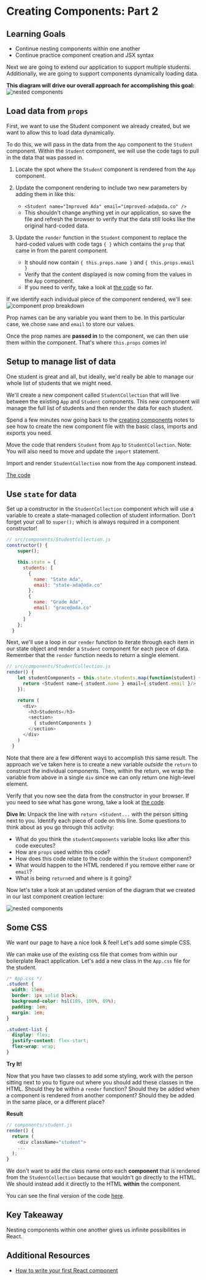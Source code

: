 # Creating Components: Part 2

## Learning Goals
- Continue nesting components within one another
- Continue practice component creation and JSX syntax

Next we are going to extend our application to support multiple students. Additionally, we are going to support components dynamically loading data.

**This diagram will drive our overall approach for accomplishing this goal:**
![nested components](images/nested-components.png)
<!-- https://drive.google.com/open?id=1xq5jaCrI7FGp6PG1gr-bYE1ZTvPb5PxZ -->


## Load data from `props`

First, we want to use the Student component we already created, but we want to allow this to load data dynamically.

To do this, we will pass in the data from the `App` component to the `Student` component. Within the `Student` component, we will  use the code tags to pull in the data that was passed in.

1. Locate the spot where the `Student` component is rendered from the `App` component.

1. Update the component rendering to include two new parameters by adding them in like this:  
    - `<Student name="Improved Ada" email="improved-ada@ada.co" />`
    - This shouldn't change anything yet in our application, so save the file and refresh the browser to verify that the data still looks like the original hard-coded data.

1. Update the `render` function in the `Student` component to replace the hard-coded values with code tags `{ }` which contains the `prop` that came in from the parent component.  
    - It should now contain `{ this.props.name }` and `{ this.props.email }`
    - Verify that the content displayed is now coming from the values in the `App` component.
    - If you need to verify, take a look at [the code](https://github.com/AdaGold/react-hello-world/tree/part-3/src) so far.


If we identify each individual piece of the component rendered, we'll see:
![component prop breakdown](images/component-prop-breakdown.png)

Prop names can be any variable you want them to be. In this particular case, we chose `name` and `email` to store our values.

Once the prop names are **passed in** to the component, we can then use them within the component. That's where `this.props` comes in!

## Setup to manage list of data
One student is great and all, but ideally, we'd really be able to manage our whole list of students that we might need.

We'll create a new component called `StudentCollection` that will live between the existing  `App` and `Student` components. This new component will manage the full list of students and then render the data for each student.

Spend a few minutes now going back to the [creating components](creating-components.md) notes to see how to create the new component file with the basic class, imports and exports you need.

Move the code that renders `Student` from `App` to `StudentCollection`. Note: You will also need to move and update the `import` statement.

Import and render `StudentCollection` now from the `App` component instead.

[The code](https://github.com/AdaGold/react-hello-world/tree/part-4/src)


## Use `state` for data

Set up a constructor in the `StudentCollection` component which will use a variable to create a state-managed collection of student information. Don't forget your call to `super();` which is always required in a component constructor!

```javascript
// src/components/StudentCollection.js
constructor() {
    super();

    this.state = {
      students: [
        {
          name: "State Ada",
          email: "state-ada@ada.co"
        },
        {
          name: "Grade Ada",
          email: "grace@ada.co"
        }
      ]
    };
  }
```

Next, we'll use a loop in our `render` function to iterate through each item in our state object and render a `Student` component for each piece of data. Remember that the `render` function needs to return a single element.

```javascript
// src/components/StudentCollection.js
render() {
    let studentComponents = this.state.students.map(function(student) {
      return <Student name={ student.name } email={ student.email }/>
    });

    return (
      <div>
        <h3>Students</h3>
        <section>
          { studentComponents }
        </section>
      </div>
    )
  }
```

Note that there are a few different ways to accomplish this same result. The approach we've taken here is to create a new variable _outside_ the `return` to construct the individual components. Then, within the return, we wrap the variable from above in a single `div` since we can only return one high-level element.

Verify that you now see the data from the constructor in your browser. If you need to see what has gone wrong, take a look at [the code](https://github.com/AdaGold/react-hello-world/blob/part-5/src/components/student_collection.js).

**Dive In:** Unpack the line with `return <Student...` with the person sitting next to you. Identify each piece of code on this line. Some questions to think about as you go through this activity:
- What do you think the `studentComponents` variable looks like after this code executes?
- How are `props` used within this code?
- How does this code relate to the code within the `Student` component?
- What would happen to the HTML rendered if you remove either `name` or `email`?
- What is being `return`ed and where is it going?

Now let's take a look at an updated version of the diagram that we created in our last component creation lecture:

![nested components](images/nested-components.png)
<!-- https://drive.google.com/open?id=1xq5jaCrI7FGp6PG1gr-bYE1ZTvPb5PxZ -->

## Some CSS
We want our page to have a nice look & feel! Let's add some simple CSS.

We can make use of the existing css file that comes from within our boilerplate React application. Let's add a new class in the `App.css` file for the student.

```css
/* App.css */
.student {
  width: 15em;
  border: 1px solid black;
  background-color: hsl(189, 100%, 89%);
  padding: 1em;
  margin: 1em;
}

.student-list {
  display: flex;
  justify-content: flex-start;
  flex-wrap: wrap;
}
```

**Try It!**

Now that you have two classes to add some styling, work with the person sitting next to you to figure out where you should add these classes in the HTML. Should they be within a `render` function? Should they be added when a component is rendered from another component? Should they be added in the same place, or a different place?


**Result**
```javascript
// components/student.js
render() {
  return (
    <div className="student">
    ...
  );
}
```

We don't want to add the class name onto each **component** that is rendered from the `StudentCollection` because that wouldn't go directly to the HTML. We should instead add it directly to the HTML **within** the component.

You can see the final version of the code [here](https://github.com/AdaGold/react-hello-world/blob/part-6/src).

## Key Takeaway
Nesting components within one another gives us infinite possibilities in React.

## Additional Resources
- [How to write your first React component](https://medium.freecodecamp.org/how-to-write-your-first-react-js-component-d728d759cabc)
